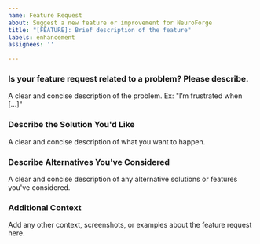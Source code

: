 ```yaml
---
name: Feature Request
about: Suggest a new feature or improvement for NeuroForge
title: "[FEATURE]: Brief description of the feature"
labels: enhancement
assignees: ''

---
```


### **Is your feature request related to a problem? Please describe.**
A clear and concise description of the problem. Ex: "I’m frustrated when [...]"

### **Describe the Solution You'd Like**
A clear and concise description of what you want to happen.

### **Describe Alternatives You've Considered**
A clear and concise description of any alternative solutions or features you've considered.

### **Additional Context**
Add any other context, screenshots, or examples about the feature request here.
